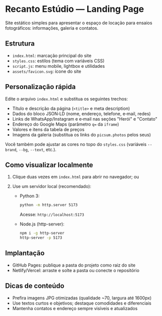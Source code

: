 # Recanto Estúdio — Landing Page

Site estático simples para apresentar o espaço de locação para ensaios fotográficos: informações, galeria e contatos.

## Estrutura

- `index.html`: marcação principal do site
- `styles.css`: estilos (tema com variáveis CSS)
- `script.js`: menu mobile, lightbox e utilidades
- `assets/favicon.svg`: ícone do site

## Personalização rápida

Edite o arquivo `index.html` e substitua os seguintes trechos:

- Título e descrição da página (`<title>` e meta description)
- Dados do bloco JSON‑LD (nome, endereço, telefone, e‑mail, redes)
- Links de WhatsApp/Instagram e e‑mail nas seções "Herói" e "Contato"
- Endereço do Google Maps (parâmetro `q=` da `iframe`)
- Valores e itens da tabela de preços
- Imagens da galeria (substitua os links do `picsum.photos` pelos seus)

Você também pode ajustar as cores no topo do `styles.css` (variáveis `--brand`, `--bg`, `--text`, etc.).

## Como visualizar localmente

1. Clique duas vezes em `index.html` para abrir no navegador; ou
2. Use um servidor local (recomendado):

   - Python 3:
     ```bash
     python -m http.server 5173
     ```
     Acesse: `http://localhost:5173`

   - Node.js (http-server):
     ```bash
     npm i -g http-server
     http-server -p 5173
     ```

## Implantação

- GitHub Pages: publique a pasta do projeto como raiz do site
- Netlify/Vercel: arraste e solte a pasta ou conecte o repositório

## Dicas de conteúdo

- Prefira imagens JPG otimizadas (qualidade ~70, largura até 1600px)
- Use textos curtos e objetivos; destaque comodidades e diferenciais
- Mantenha contatos e endereço sempre visíveis e atualizados

